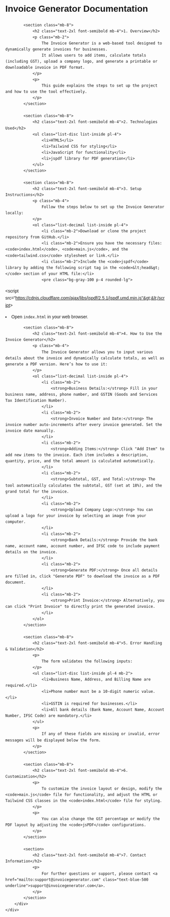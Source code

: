 <!DOCTYPE html>
<html lang="en">
<head>
    <meta charset="UTF-8">
    <meta name="viewport" content="width=device-width, initial-scale=1.0">
    <title>Invoice Generator Documentation</title>
    <script src="https://cdn.tailwindcss.com"></script>
    <style>
        body {
            font-family: Arial, sans-serif;
            line-height: 1.6;
        }
    </style>
</head>
<body class="bg-gray-100">
    <div class="container mx-auto px-4 py-8">
        <div class="bg-white shadow-md rounded-lg p-6">
            <h1 class="text-3xl font-bold mb-6 text-center">Invoice Generator Documentation</h1>
            
            <section class="mb-8">
                <h2 class="text-2xl font-semibold mb-4">1. Overview</h2>
                <p class="mb-2">
                    The Invoice Generator is a web-based tool designed to dynamically generate invoices for businesses. 
                    It allows users to add items, calculate totals (including GST), upload a company logo, and generate a printable or downloadable invoice in PDF format.
                </p>
                <p>
                    This guide explains the steps to set up the project and how to use the tool effectively.
                </p>
            </section>
            
            <section class="mb-8">
                <h2 class="text-2xl font-semibold mb-4">2. Technologies Used</h2>
                <ul class="list-disc list-inside pl-4">
                    <li>HTML5</li>
                    <li>Tailwind CSS for styling</li>
                    <li>JavaScript for functionality</li>
                    <li>jspdf library for PDF generation</li>
                </ul>
            </section>
            
            <section class="mb-8">
                <h2 class="text-2xl font-semibold mb-4">3. Setup Instructions</h2>
                <p class="mb-4">
                    Follow the steps below to set up the Invoice Generator locally:
                </p>
                <ol class="list-decimal list-inside pl-4">
                    <li class="mb-2">Download or clone the project repository from GitHub.</li>
                    <li class="mb-2">Ensure you have the necessary files: <code>index.html</code>, <code>main.js</code>, and the <code>tailwind.css</code> stylesheet or link.</li>
                    <li class="mb-2">Include the <code>jspdf</code> library by adding the following script tag in the <code>&lt;head&gt;</code> section of your HTML file:</li>
                    <pre class="bg-gray-100 p-4 rounded-lg">
&lt;script src="https://cdnjs.cloudflare.com/ajax/libs/jspdf/2.5.1/jspdf.umd.min.js"&gt;&lt;/script&gt;
                    </pre>
                    <li class="mb-2">Open <code>index.html</code> in your web browser.</li>
                </ol>
            </section>

            <section class="mb-8">
                <h2 class="text-2xl font-semibold mb-4">4. How to Use the Invoice Generator</h2>
                <p class="mb-4">
                    The Invoice Generator allows you to input various details about the invoice and dynamically calculate totals, as well as generate a PDF version. Here’s how to use it:
                </p>
                <ol class="list-decimal list-inside pl-4">
                    <li class="mb-2">
                        <strong>Business Details:</strong> Fill in your business name, address, phone number, and GSTIN (Goods and Services Tax Identification Number).
                    </li>
                    <li class="mb-2">
                        <strong>Invoice Number and Date:</strong> The invoice number auto-increments after every invoice generated. Set the invoice date manually.
                    </li>
                    <li class="mb-2">
                        <strong>Adding Items:</strong> Click "Add Item" to add new items to the invoice. Each item includes a description, quantity, price, and the total amount is calculated automatically.
                    </li>
                    <li class="mb-2">
                        <strong>Subtotal, GST, and Total:</strong> The tool automatically calculates the subtotal, GST (set at 18%), and the grand total for the invoice.
                    </li>
                    <li class="mb-2">
                        <strong>Upload Company Logo:</strong> You can upload a logo for your invoice by selecting an image from your computer.
                    </li>
                    <li class="mb-2">
                        <strong>Bank Details:</strong> Provide the bank name, account name, account number, and IFSC code to include payment details on the invoice.
                    </li>
                    <li class="mb-2">
                        <strong>Generate PDF:</strong> Once all details are filled in, click "Generate PDF" to download the invoice as a PDF document.
                    </li>
                    <li class="mb-2">
                        <strong>Print Invoice:</strong> Alternatively, you can click "Print Invoice" to directly print the generated invoice.
                    </li>
                </ol>
            </section>

            <section class="mb-8">
                <h2 class="text-2xl font-semibold mb-4">5. Error Handling & Validation</h2>
                <p>
                    The form validates the following inputs:
                </p>
                <ul class="list-disc list-inside pl-4 mb-2">
                    <li>Business Name, Address, and Billing Name are required.</li>
                    <li>Phone number must be a 10-digit numeric value.</li>
                    <li>GSTIN is required for businesses.</li>
                    <li>All bank details (Bank Name, Account Name, Account Number, IFSC Code) are mandatory.</li>
                </ul>
                <p>
                    If any of these fields are missing or invalid, error messages will be displayed below the form.
                </p>
            </section>

            <section class="mb-8">
                <h2 class="text-2xl font-semibold mb-4">6. Customization</h2>
                <p>
                    To customize the invoice layout or design, modify the <code>main.js</code> file for functionality, and adjust the HTML or Tailwind CSS classes in the <code>index.html</code> file for styling.
                </p>
                <p>
                    You can also change the GST percentage or modify the PDF layout by adjusting the <code>jsPDF</code> configurations.
                </p>
            </section>

            <section>
                <h2 class="text-2xl font-semibold mb-4">7. Contact Information</h2>
                <p>
                    For further questions or support, please contact <a href="mailto:support@invoicegenerator.com" class="text-blue-500 underline">support@invoicegenerator.com</a>.
                </p>
            </section>
        </div>
    </div>
</body>
</html>
